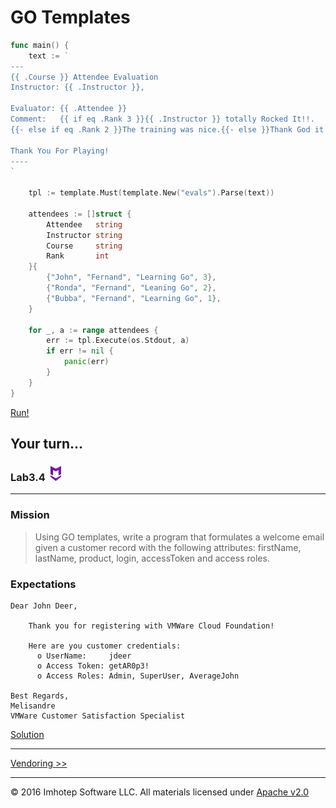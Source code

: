 # GO Templates

```go
func main() {
	text := `
---	
{{ .Course }} Attendee Evaluation
Instructor: {{ .Instructor }},

Evaluator: {{ .Attendee }}
Comment:   {{ if eq .Rank 3 }}{{ .Instructor }} totally Rocked It!!.
{{- else if eq .Rank 2 }}The training was nice.{{- else }}Thank God it's over. {{ .Instructor }} suked ass for the whole 3 days ;-({{- end }}

Thank You For Playing!
----
`

	tpl := template.Must(template.New("evals").Parse(text))

	attendees := []struct {
		Attendee   string
		Instructor string
		Course     string
		Rank       int
	}{
		{"John", "Fernand", "Learning Go", 3},
		{"Ronda", "Fernand", "Leaning Go", 2},
		{"Bubba", "Fernand", "Learning Go", 1},
	}

	for _, a := range attendees {
		err := tpl.Execute(os.Stdout, a)
		if err != nil {
			panic(err)
		}
	}
}
```
[Run!](https://play.golang.org/p/NmZGYDQwra)

## Your turn...

### Lab3.4 ![alt text](https://github.com/adam-p/markdown-here/raw/master/src/common/images/icon24.png "Lab3.4") 
---

### Mission
> Using GO templates, write a program that formulates a welcome email given a customer record with
> the following attributes: firstName, lastName, product, login, accessToken and access roles.

### Expectations

```
Dear John Deer,

    Thank you for registering with VMWare Cloud Foundation!

    Here are you customer credentials:
      o UserName:     jdeer
      o Access Token: getAR0p3!
      o Access Roles: Admin, SuperUser, AverageJohn

Best Regards,
Melisandre
VMWare Customer Satisfaction Specialist
```

[Solution](https://play.golang.org/p/5etalhz_ey)

---
[Vendoring >>](3.05_vendoring.md)

---
© 2016 Imhotep Software LLC. All materials licensed under [Apache v2.0](http://www.apache.org/licenses/LICENSE-2.0)
